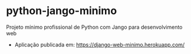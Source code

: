 # python-jango-minimo
Projeto mínimo profissional de Python com Jango para desenvolvimento web

 - Aplicação publicada em: https://django-web-minimo.herokuapp.com/
